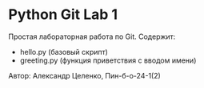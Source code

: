 # Python Git Lab 1

Простая лабораторная работа по Git.
Содержит:
- hello.py (базовый скрипт)
- greeting.py (функция приветствия с вводом имени)

Автор: Александр Целенко, Пин-б-о-24-1(2)
